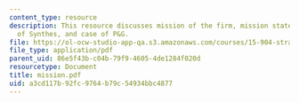 ```yaml
---
content_type: resource
description: This resource discusses mission of the firm, mission statement, case
  of Synthes, and case of P&G.
file: https://ol-ocw-studio-app-qa.s3.amazonaws.com/courses/15-904-strategic-management-ii-fall-2005/a3cd117b92fc9764b79c54934bbc4877_mission.pdf
file_type: application/pdf
parent_uid: 86e5f43b-c04b-79f9-4605-4de1284f020d
resourcetype: Document
title: mission.pdf
uid: a3cd117b-92fc-9764-b79c-54934bbc4877
---
```

